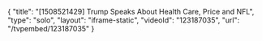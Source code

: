 {
    "title": "[1508521429] Trump Speaks About Health Care, Price and NFL",
    "type": "solo",
    "layout": "iframe-static",
    "videoId": "123187035",
    "url": "\/tvpembed\/123187035"
}